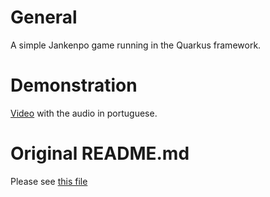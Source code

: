 # General

A simple Jankenpo game running in the Quarkus framework.


# Demonstration

[Video](https://youtu.be/UsXB2-1n-cc) with the audio in portuguese.


# Original README.md

Please see [this file](./DEFAULT_README.md)